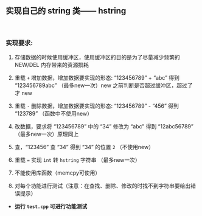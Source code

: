 ## 实现自己的 string 类—— hstring
<br>

### 实现要求:
1. 存储数据的时候使用缓冲区，使用缓冲区的目的是为了尽量减少频繁的 NEW/DEL 内存带来的资源损耗  

2. 重载 `+` 增加数据，增加数据要实现的形态: “123456789” + “abc”  得到 “123456789abc” （最多new一次）new 之前判断是否超过缓冲区，超过了才 new  

3. 重载 `-` 删除数据，增加数据要实现的形态: “123456789” - “456”  得到 “123789” （函数中不使用new）  

4. 改数据，要求将 “123456789” 中的 “34” 修改为 “abc” 得到 “12abc56789” （最多new一次）原理同上  

5. 查，“123456” 查 “34” 得到 “34” 的位置 `2` （不使用new）  

6. 重载 `=` 实现 `int` 转 `hstring` 字符串 （最多new一次）  

7. 不能使用库函数（memcpy可使用）  

8. 对每个功能进行测试（注意：在查找、删除、修改的时找不到字符串要给出错误提示）  

- **运行 `test.cpp` 可进行功能测试**  
